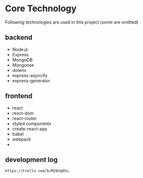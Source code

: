 # Core Technology
Following technologies are used in this project (some are omitted)

## backend
- Node.js
- Express
- MongoDB
- Mongoose
- dotenv
- express-asyncify
- express-generator

## frontend
- react
- react-dom
- react-router
- styled components
- create-react-app
- babel
- webpack
-

## development log
    https://trello.com/b/M283q6Su
